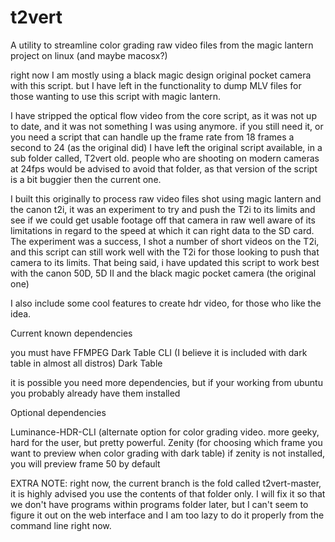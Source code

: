 # t2vert
A utility to streamline color grading raw video files from the magic lantern project on linux (and maybe macosx?)

right now I am mostly using a black magic design original pocket camera with this script. but I have left in the functionality
to dump MLV files for those wanting to use this script with magic lantern.  

I have stripped the optical flow video from the core script, as it was not up to date, and it was not something I was using anymore. if you still need it, or you need a script that can handle up the frame rate from 18 frames a second to 24 (as the original did) I have left the original script available, in a sub folder called, T2vert old.  people who are shooting on modern cameras at 24fps would be advised to avoid that folder, as that version of the script is a bit buggier then the current one.

I built this originally to process raw video files shot using magic lantern and the canon t2i, it was an experiment to try
and push the T2i to its limits and see if we could get usable footage off that camera in raw well aware of its limitations in
regard to the speed at which it can right data to the SD card.  The experiment was a success, I shot a number of short videos
on the T2i, and this script can still work well with the T2i for those looking to push that camera to its limits. That being
said, i have updated this script to work best with the canon 50D, 5D II and the black magic pocket camera (the original one)

I also include some cool features to create hdr video, for those who like the idea.


Current known dependencies


you must have
FFMPEG
Dark Table CLI (I believe it is included with dark table in almost all distros)
Dark Table

it is possible you need more dependencies, but if your working from ubuntu you probably already have them installed

Optional dependencies

Luminance-HDR-CLI (alternate option for color grading video.  more geeky, hard for the user, but pretty powerful.
Zenity (for choosing which frame you want to preview when color grading with dark table) if zenity is not installed, you will preview frame 50 by default

EXTRA NOTE: right now, the current branch is the fold called t2vert-master, it is highly advised you use the contents of that folder only. I will fix it so that we don't have programs within programs folder later, but I can't seem to figure it out on the web interface and I am too lazy to do it properly from the command line right now. 

